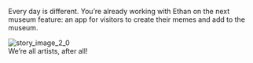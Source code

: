 Every day is different. You’re already working with Ethan on the next museum feature: an app for visitors to create their memes and add to the museum.

<Spacer />

<ContentWrapp>
  <div class="imgContainer">
    <img alt="story_image_2_0" src="/images/splash/splash-4.png">
  </div>

  <div class="itemsContainer">
    <div class="item-text">
      We’re all artists, after all!
    </div>
  </div>
</ContentWrapp>